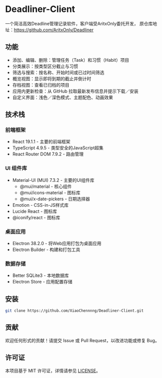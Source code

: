 # Deadliner-Client
一个简洁高效Deadline管理记录软件，客户端受AritxOnly委托开发，
原仓库地址：https://github.com/AritxOnly/Deadliner

## 功能
- 添加、编辑、删除：管理任务（Task）和习惯（Habit）项目
- 分类展示：按类型区分截止与习惯
- 筛选与搜索：按名称、开始时间或已过时间筛选
- 概览视图：显示即将到期的截止并倒计时
- 存档视图：查看已归档的项目
- 应用内更新检查：从 GitHub 拉取最新发布信息并提示下载／安装
- 自定义界面：浅色／深色模式、主题配色、动画效果

## 技术栈
### 前端框架
- React 19.1.1 - 主要的前端框架
- TypeScript 4.9.5 - 类型安全的JavaScript超集
- React Router DOM 7.9.2 - 路由管理
### UI 组件库
- Material-UI (MUI) 7.3.2 - 主要的UI组件库
  - @mui/material - 核心组件
  - @mui/icons-material - 图标库
  - @mui/x-date-pickers - 日期选择器
- Emotion - CSS-in-JS样式库
- Lucide React - 图标库
- @iconify/react - 图标库
### 桌面应用
- Electron 38.2.0 - 将Web应用打包为桌面应用
- Electron Builder - 构建和打包工具
### 数据存储
- Better SQLite3 - 本地数据库
- Electron Store - 应用配置存储

## 安装
   ```bash
   git clone https://github.com/XiaoChennnng/Deadliner-Client.git
   ```
## 贡献
欢迎任何形式的贡献！请提交 Issue 或 Pull Request，以改进功能或修复 Bug。

## 许可证
本项目基于 MIT 许可证，详情请参见 [LICENSE](LICENSE)。
